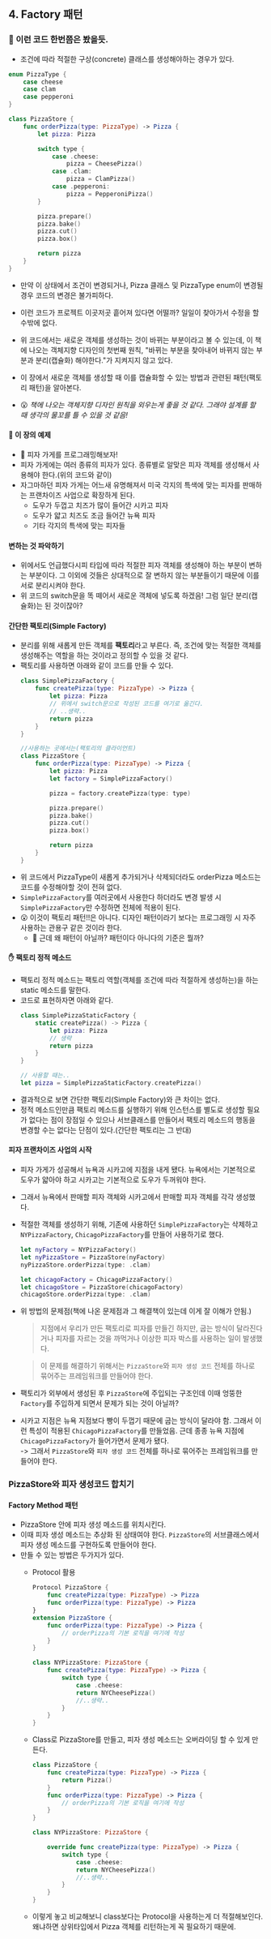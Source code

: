 ## 4. Factory 패턴
### 👀 이런 코드 한번쯤은 봤을듯.
- 조건에 따라 적절한 구상(concrete) 클래스를 생성해야하는 경우가 있다.  
```Swift
enum PizzaType {
    case cheese
    case clam
    case pepperoni
}

class PizzaStore {
    func orderPizza(type: PizzaType) -> Pizza {
        let pizza: Pizza

        switch type {
            case .cheese:
                pizza = CheesePizza()
            case .clam:
                pizza = ClamPizza()
            case .pepperoni:
                pizza = PepperoniPizza()
        }

        pizza.prepare()
        pizza.bake()
        pizza.cut()
        pizza.box()

        return pizza
    }
}

```
- 만약 이 상태에서 조건이 변경되거나, Pizza 클래스 및 PizzaType enum이 변경될 경우 코드의 변경은 불가피하다.   
- 이런 코드가 프로젝트 이곳저곳 흩어져 있다면 어떨까? 일일이 찾아가서 수정을 할 수밖에 없다.
- 위 코드에서는 새로운 객체를 생성하는 것이 바뀌는 부분이라고 볼 수 있는데, 이 책에 나오는 객체지향 디자인의 첫번째 원칙, "바뀌는 부분을 찾아내어 바뀌지 않는 부분과 분리(캡슐화) 해야한다."가 지켜지지 않고 있다.
- 이 장에서 새로운 객체를 생성할 때 이를 캡슐화할 수 있는 방법과 관련된 패턴(팩토리 패턴)을 알아본다.

- 😮 *책에 나오는 객체지향 디자인 원칙을 외우는게 좋을 것 같다. 그래야 설계를 할 때 생각의 물꼬를 틀 수 있을 것 같음!*

#### <b>📍 이 장의 예제</b>
- 🍕 피자 가게를 프로그래밍해보자!
- 피자 가게에는 여러 종류의 피자가 있다. 종류별로 알맞은 피자 객체를 생성해서 사용해야 한다.(위의 코드와 같이)
- 자그마하던 피자 가게는 어느새 유명해져서 미국 각지의 특색에 맞는 피자를 판매하는 프랜차이즈 사업으로 확장하게 된다.
    - 도우가 두껍고 치즈가 많이 들어간 시카고 피자
    - 도우가 얇고 치즈도 조금 들어간 뉴욕 피자
    - 기타 각지의 특색에 맞는 피자들

#### <b>변하는 것 파악하기</b>
- 위에서도 언급했다시피 타입에 따라 적절한 피자 객체를 생성해야 하는 부분이 변하는 부분이다. 그 이외에 것들은 상대적으로 잘 변하지 않는 부분들이기 때문에 이를 서로 분리시켜야 한다.
- 위 코드의 switch문을 똑 떼어서 새로운 객체에 넣도록 하겠음! 그럼 일단 분리(캡슐화)는 된 것이잖아?

#### <b>간단한 팩토리(Simple Factory)</b>
- 분리를 위해 새롭게 만든 객체를 **팩토리**라고 부른다. 즉, 조건에 맞는 적절한 객체를 생성해주는 역할을 하는 것이라고 정의할 수 있을 것 같다.
- 팩토리를 사용하면 아래와 같이 코드를 만들 수 있다.
    ```Swift
    class SimplePizzaFactory {
        func createPizza(type: PizzaType) -> Pizza {
            let pizza: Pizza
            // 위에서 switch문으로 작성된 코드를 여기로 옮긴다.
            // ..생략..
            return pizza
        }
    }    
    ```
    ```Swift
    //사용하는 곳에서는(팩토리의 클라이언트)
    class PizzaStore {
        func orderPizza(type: PizzaType) -> Pizza {
            let pizza: Pizza
            let factory = SimplePizzaFactory()

            pizza = factory.createPizza(type: type)

            pizza.prepare()
            pizza.bake()
            pizza.cut()
            pizza.box()

            return pizza
        }
    }
    
    ```
- 위 코드에서 PizzaType이 새롭게 추가되거나 삭제되더라도 orderPizza 메소드는 코드를 수정해야할 것이 전혀 없다.
- `SimplePizzaFactory`를 여러곳에서 사용한다 하더라도 변경 발생 시 `SimplePizzaFactory`만 수정하면 전체에 적용이 된다.
- 😮 이것이 팩토리 패턴!!은 아니다. 디자인 패턴이라기 보다는 프로그래밍 시 자주 사용하는 관용구 같은 것이라 한다.
    - 🤔 근데 왜 패턴이 아닐까? 패턴이다 아니다의 기준은 뭘까?

#### ✋ <b>팩토리 정적 메소드</b>
- 팩토리 정적 메소드는 팩토리 역할(객체를 조건에 따라 적절하게 생성하는)을 하는 static 메소드를 말한다.
- 코드로 표현하자면 아래와 같다.
    ```Swift
    class SimplePizzaStaticFactory {
        static createPizza() -> Pizza {
            let pizza: Pizza
            // 생략
            return pizza
        }
    }
    ```
    ```Swift
    // 사용할 때는..
    let pizza = SimplePizzaStaticFactory.createPizza()
    ```
- 결과적으로 보면 간단한 팩토리(Simple Factory)와 큰 차이는 없다.
- 정적 메소드인만큼 팩토리 메소드를 실행하기 위해 인스턴스를 별도로 생성할 필요가 없다는 점이 장점일 수 있으나 서브클래스를 만들어서 팩토리 메소드의 행동을 변경할 수는 없다는 단점이 있다.(간단한 팩토리는 그 반대)

#### <b>피자 프랜차이즈 사업의 시작</b>
- 피자 가게가 성공해서 뉴욕과 시카고에 지점을 내게 됐다. 뉴욕에서는 기본적으로 도우가 얇아야 하고 시카고는 기본적으로 도우가 두꺼워야 한다.
- 그래서 뉴욕에서 판매할 피자 객체와 시카고에서 판매할 피자 객체를 각각 생성했다.
- 적절한 객체를 생성하기 위해, 기존에 사용하던 `SimplePizzaFactory`는 삭제하고 `NYPizzaFactory`, `ChicagoPizzaFactory`를 만들어 사용하기로 했다.
    ```Swift
    let nyFactory = NYPizzaFactory()
    let nyPizzaStore = PizzaStore(nyFactory)
    nyPizzaStore.orderPizza(type: .clam)

    let chicagoFactory = ChicagoPizzaFactory()
    let chicagoStore = PizzaStore(chicagoFactory)
    chicagoStore.orderPizza(type: .clam)
    ```
- 위 방법의 문제점(책에 나온 문제점과 그 해결책이 있는데 이게 잘 이해가 안됨.)
    > 지점에서 우리가 만든 팩토리로 피자를 만들긴 하지만, 굽는 방식이 달라진다거나 피자를 자르는 것을 까먹거나 이상한 피자 박스를 사용하는 일이 발생했다.

    > 이 문제를 해결하기 위해서는 `PizzaStore`와 `피자 생성 코드` 전체를 하나로 묶어주는 프레임워크를 만들어야 한다.
- 팩토리가 외부에서 생성된 후 `PizzaStore`에 주입되는 구조인데 이때 엉뚱한 `Factory`를 주입하게 되면서 문제가 되는 것이 아닐까?  
- 시카고 지점은 뉴욕 지점보다 빵이 두껍기 때문에 굽는 방식이 달라야 함. 그래서 이런 특성이  적용된 `ChicagoPizzaFactory`를 만들었음. 근데 종종 뉴욕 지점에 `ChicagoPizzaFactory`가 들어가면서 문제가 됐다.   
-> 그래서 `PizzaStore`와 `피자 생성 코드` 전체를 하나로 묶어주는 프레임워크를 만들어야 한다.

### PizzaStore와 피자 생성코드 합치기
#### <b>Factory Method 패턴</b>
- PizzaStore 안에 피자 생성 메소드를 위치시킨다.
- 이때 피자 생성 메소드는 추상화 된 상태여야 한다. `PizzaStore`의 서브클래스에서 피자 생성 메소드를 구현하도록 만들어야 한다.
- 만들 수 있는 방법은 두가지가 있다.
    - Protocol 활용
        ```Swift
        Protocol PizzaStore {
            func createPizza(type: PizzaType) -> Pizza
            func orderPizza(type: PizzaType) -> Pizza
        }
        extension PizzaStore {
            func orderPizza(type: PizzaType) -> Pizza {
                // orderPizza의 기본 로직을 여기에 작성
            }
        }

        class NYPizzaStore: PizzaStore {
            func createPizza(type: PizzaType) -> Pizza {
                switch type {
                    case .cheese: 
                    return NYCheesePizza()
                    //..생략..
                }
            }
        }
        ```

    - Class로 PizzaStore를 만들고, 피자 생성 메소드는 오버라이딩 할 수 있게 만든다.
        ```Swift
        class PizzaStore {
            func createPizza(type: PizzaType) -> Pizza {
                return Pizza()
            }
            func orderPizza(type: PizzaType) -> Pizza {
                // orderPizza의 기본 로직을 여기에 작성
            }
        }

        class NYPizzaStore: PizzaStore {

            override func createPizza(type: PizzaType) -> Pizza {
                switch type {
                    case .cheese: 
                    return NYCheesePizza()
                    //..생략..
                }
            }
        }
        ```
    - 이렇게 놓고 비교해보니 class보다는 Protocol을 사용하는게 더 적절해보인다. 왜냐하면 상위타입에서 Pizza 객체를 리턴하는게 꼭 필요하기 때문에.
